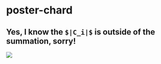 # poster-chard


## Yes, I know the `$|C_i|$` is outside of the summation, sorry!
<img src="./poster-chard-1.png">
